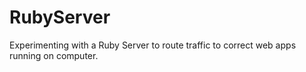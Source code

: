 RubyServer
==========
Experimenting with a Ruby Server to route traffic to correct web apps running on computer.
